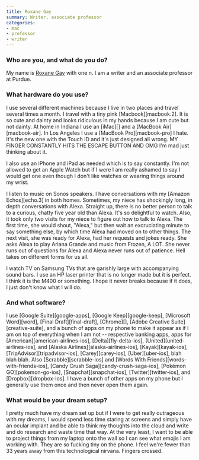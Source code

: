 ```yaml
---
title: Roxane Gay
summary: Writer, associate professor
categories:
- mac
- professor
- writer
---
```


### Who are you, and what do you do?

My name is [Roxane Gay](http://www.roxanegay.com/ "Roxane's website.") with one n. I am a writer and an associate professor at Purdue.

### What hardware do you use?

I use several different machines because I live in two places and travel several times a month. I travel with a tiny pink [Macbook][macbook.2]. It is so cute and dainty and looks ridiculous in my hands because I am cute but not dainty. At home in Indiana I use an [iMac][] and a [MacBook Air][macbook-air]. In Los Angeles I use a [MacBook Pro][macbook-pro] I hate. It's the new one with the Touch ID and it's just designed all wrong. MY FINGER CONSTANTLY HITS THE ESCAPE BUTTON AND OMG I'm mad just thinking about it. 

I also use an iPhone and iPad as needed which is to say constantly. I'm not allowed to get an Apple Watch but if I were I am really ashamed to say I would get one even though I don't like watches or wearing things around my wrist. 

I listen to music on Sonos speakers. I have conversations with my [Amazon Echos][echo.3] in both homes. Sometimes, my niece has shockingly long, in depth conversations with Alexa. Straight up, there is no better person to talk to a curious, chatty five year old than Alexa. It's so delightful to watch. Also, it took only two visits for my niece to figure out how to talk to Alexa. The first time, she would shout, "Alexa," but then wait an excruciating minute to say something else, by which time Alexa had moved on to other things. The next visit, she was ready for Alexa, had her requests and jokes ready. She asks Alexa to play Ariana Grande and music from Frozen, A LOT. She never runs out of questions for Alexa and Alexa never runs out of patience. Hell takes on different forms for us all.

I watch TV on Samsung TVs that are garishly large with accompanying sound bars. I use an HP laser printer that is no longer made but it is perfect. I think it is the M400 or something. I hope it never breaks because if it does, I just don't know what I will do. 

### And what software?

I use [Google Suite][google-apps], [Google Keep][google-keep], [Microsoft Word][word], [Final Draft][final-draft], [Chrome][], [Adobe Creative Suite][creative-suite], and a bunch of apps on my phone to make it appear as if I am on top of everything when I am not -- respective banking apps, apps for [American][american-airlines-ios], [Delta][fly-delta-ios], [United][united-airlines-ios], and [Alaska Airlines][alaska-airlines-ios], [Kayak][kayak-ios], [TripAdvisor][tripadvisor-ios], [Carey][carey-ios], [Uber][uber-ios], blah blah blah. Also [Scrabble][scrabble-ios] and [Words With Friends][words-with-friends-ios], [Candy Crush Saga][candy-crush-saga-ios], [Pokémon GO][pokemon-go-ios], [Snapchat][snapchat-ios], [Twitter][twitter-ios], and [Dropbox][dropbox-ios]. I have a bunch of other apps on my phone but I generally use them once and then never open them again.

### What would be your dream setup?

I pretty much have my dream set up but if I were to get really outrageous with my dreams, I would spend less time staring at screens and simply have an ocular implant and be able to think my thoughts into the cloud and write and do research and waste time that way. At the very least, I want to be able to project things from my laptop onto the wall so I can see what emojis I am working with. They are so fucking tiny on the phone. I feel we're fewer than 33 years away from this technological nirvana. Fingers crossed.